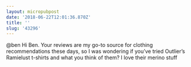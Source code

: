 ```yaml
---
layout: micropubpost
date: '2018-06-22T12:01:36.870Z'
title: ''
slug: '43296'
---
```

@ben Hi Ben. Your reviews are my go-to source for clothing recommendations these days, so I was wondering if you’ve tried Outlier’s Ramielust t-shirts and what you think of them? I love their merino stuff

